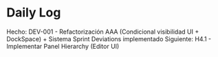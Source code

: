 ﻿# Daily Log

Hecho: DEV-001 - Refactorización AAA (Condicional visibilidad UI + DockSpace) + Sistema Sprint Deviations implementado
Siguiente: H4.1 - Implementar Panel Hierarchy (Editor UI)

